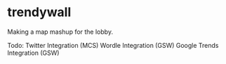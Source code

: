 trendywall
==========

Making a map mashup for the lobby. 

Todo:
Twitter Integration (MCS)
Wordle Integration (GSW)
Google Trends Integration (GSW)